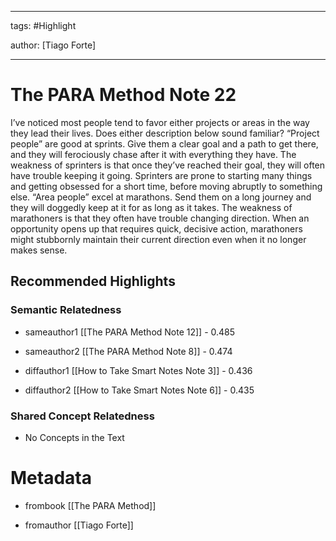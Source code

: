 




---

tags: #Highlight

author: [Tiago Forte]

---
# The PARA Method Note 22




I’ve noticed most people tend to favor either projects or areas in the way they lead their lives. Does either description below sound familiar? “Project people” are good at sprints. Give them a clear goal and a path to get there, and they will ferociously chase after it with everything they have. The weakness of sprinters is that once they’ve reached their goal, they will often have trouble keeping it going. Sprinters are prone to starting many things and getting obsessed for a short time, before moving abruptly to something else. “Area people” excel at marathons. Send them on a long journey and they will doggedly keep at it for as long as it takes. The weakness of marathoners is that they often have trouble changing direction. When an opportunity opens up that requires quick, decisive action, marathoners might stubbornly maintain their current direction even when it no longer makes sense.


## Recommended Highlights

### Semantic Relatedness


- sameauthor1 [[The PARA Method Note 12]] - 0.485

- sameauthor2 [[The PARA Method Note 8]] - 0.474

- diffauthor1 [[How to Take Smart Notes Note 3]] - 0.436

- diffauthor2 [[How to Take Smart Notes Note 6]] - 0.435
### Shared Concept Relatedness


- No Concepts in the Text
# Metadata


- frombook [[The PARA Method]]

- fromauthor [[Tiago Forte]]